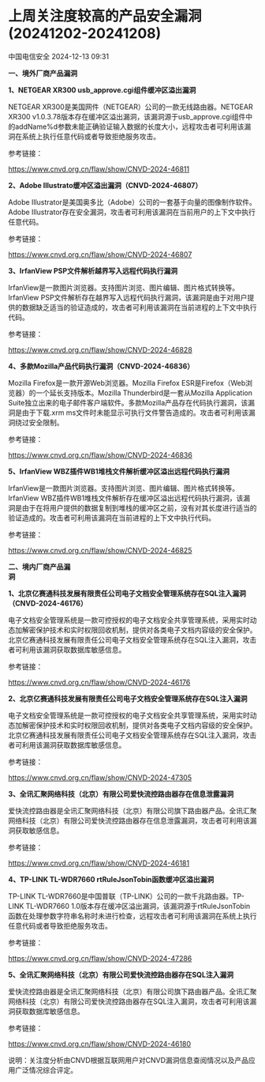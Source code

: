 #  上周关注度较高的产品安全漏洞(20241202-20241208)   
 中国电信安全   2024-12-13 09:31  
  
**一、境外厂商产品漏洞**  
  
**1、NETGEAR XR300 usb_approve.cgi组件缓冲区溢出漏洞**  
  
NETGEAR XR300是美国网件（NETGEAR）公司的一款无线路由器。NETGEAR XR300 v1.0.3.78版本存在缓冲区溢出漏洞，该漏洞源于usb_approve.cgi组件中的addName%d参数未能正确验证输入数据的长度大小，远程攻击者可利用该漏洞在系统上执行任意代码或者导致拒绝服务攻击。  
  
参考链接：  
  
https://www.cnvd.org.cn/flaw/show/CNVD-2024-46811  
  
**2、Adobe Illustrato缓冲区溢出漏洞（CNVD-2024-46807）**  
  
Adobe Illustrator是美国奥多比（Adobe）公司的一套基于向量的图像制作软件。Adobe Illustrator存在安全漏洞，攻击者可利用该漏洞在当前用户的上下文中执行任意代码。  
  
参考链接：  
  
https://www.cnvd.org.cn/flaw/show/CNVD-2024-46807  
  
**3、IrfanView PSP文件解析越界写入远程代码执行漏洞**  
  
IrfanView是一款图片浏览器。支持图片浏览、图片编辑、图片格式转换等。IrfanView PSP文件解析存在越界写入远程代码执行漏洞，该漏洞是由于对用户提供的数据缺乏适当的验证造成的，攻击者可利用该漏洞在当前进程的上下文中执行代码。  
  
参考链接：  
  
https://www.cnvd.org.cn/flaw/show/CNVD-2024-46828  
  
**4、多款Mozilla产品代码执行漏洞（CNVD-2024-46836）**  
  
Mozilla Firefox是一款开源Web浏览器。Mozilla Firefox ESR是Firefox（Web浏览器）的一个延长支持版本。Mozilla Thunderbird是一套从Mozilla Application Suite独立出来的电子邮件客户端软件。多款Mozilla产品存在代码执行漏洞，该漏洞是由于下载.xrm ms文件时未能显示可执行文件警告造成的。攻击者可利用该漏洞绕过安全限制。  
  
参考链接：  
  
https://www.cnvd.org.cn/flaw/show/CNVD-2024-46836  
  
**5、IrfanView WBZ插件WB1堆栈文件解析缓冲区溢出远程代码执行漏洞**  
  
IrfanView是一款图片浏览器。支持图片浏览、图片编辑、图片格式转换等。IrfanView WBZ插件WB1堆栈文件解析存在缓冲区溢出远程代码执行漏洞，该漏洞是由于在将用户提供的数据复制到堆栈的缓冲区之前，没有对其长度进行适当的验证造成的。攻击者可利用该漏洞在当前进程的上下文中执行代码。  
  
参考链接：  
  
https://www.cnvd.org.cn/flaw/show/CNVD-2024-46825  
  
  
**二、境内厂商产品漏**  
**洞**  
  
**1、北京亿赛通科技发展有限责任公司电子文档安全管理系统存在SQL注入漏洞（CNVD-2024-46176）**  
  
电子文档安全管理系统是一款可控授权的电子文档安全共享管理系统，采用实时动态加解密保护技术和实时权限回收机制，提供对各类电子文档内容级的安全保护。北京亿赛通科技发展有限责任公司电子文档安全管理系统存在SQL注入漏洞，攻击者可利用该漏洞获取数据库敏感信息。  
  
参考链接：  
  
https://www.cnvd.org.cn/flaw/show/CNVD-2024-46176  
  
**2、北京亿赛通科技发展有限责任公司电子文档安全管理系统存在SQL注入漏洞**  
  
电子文档安全管理系统是一款可控授权的电子文档安全共享管理系统，采用实时动态加解密保护技术和实时权限回收机制，提供对各类电子文档内容级的安全保护。北京亿赛通科技发展有限责任公司电子文档安全管理系统存在SQL注入漏洞，攻击者可利用该漏洞获取数据库敏感信息。  
  
参考链接：  
  
https://www.cnvd.org.cn/flaw/show/CNVD-2024-47305  
  
**3、全讯汇聚网络科技（北京）有限公司爱快流控路由器存在信息泄露漏洞**  
  
爱快流控路由器是全讯汇聚网络科技（北京）有限公司旗下路由器产品。全讯汇聚网络科技（北京）有限公司爱快流控路由器存在信息泄露漏洞，攻击者可利用该漏洞获取敏感信息。  
  
参考链接：  
  
https://www.cnvd.org.cn/flaw/show/CNVD-2024-46181  
  
**4、TP-LINK TL-WDR7660 rtRuleJsonTobin函数缓冲区溢出漏洞**  
  
TP-LINK TL-WDR7660是中国普联（TP-LINK）公司的一款千兆路由器。TP-LINK TL-WDR7660 1.0版本存在缓冲区溢出漏洞，该漏洞源于rtRuleJsonTobin函数在处理参数字符串名称时未进行检查，远程攻击者可利用该漏洞在系统上执行任意代码或者导致拒绝服务攻击。  
  
参考链接：  
  
https://www.cnvd.org.cn/flaw/show/CNVD-2024-47286  
  
**5、全讯汇聚网络科技（北京）有限公司爱快流控路由器存在SQL注入漏洞**  
  
爱快流控路由器是全讯汇聚网络科技（北京）有限公司旗下路由器产品。全讯汇聚网络科技（北京）有限公司爱快流控路由器存在SQL注入漏洞，攻击者可利用该漏洞获取数据库敏感信息。  
  
参考链接：  
  
https://www.cnvd.org.cn/flaw/show/CNVD-2024-46180  
  
  
说明：关注度分析由CNVD根据互联网用户对CNVD漏洞信息查阅情况以及产品应用广泛情况综合评定。  
  
  
